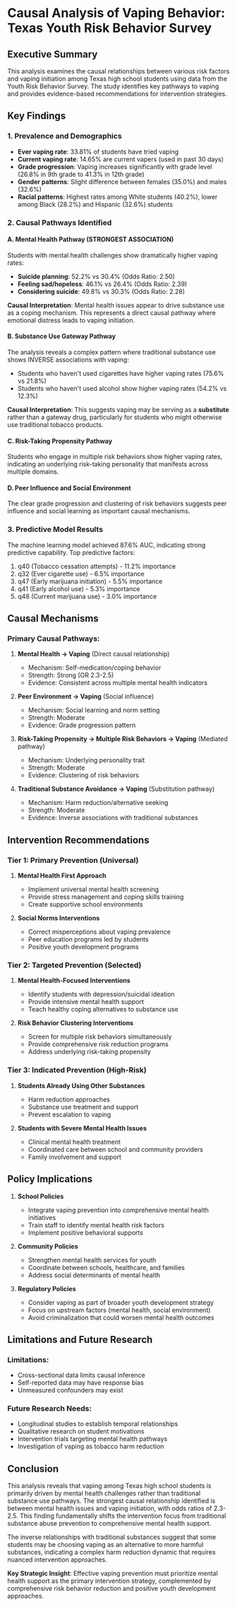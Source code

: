 # Causal Analysis of Vaping Behavior: Texas Youth Risk Behavior Survey

## Executive Summary

This analysis examines the causal relationships between various risk factors and vaping initiation among Texas high school students using data from the Youth Risk Behavior Survey. The study identifies key pathways to vaping and provides evidence-based recommendations for intervention strategies.

## Key Findings

### 1. Prevalence and Demographics
- **Ever vaping rate**: 33.81% of students have tried vaping
- **Current vaping rate**: 14.65% are current vapers (used in past 30 days)
- **Grade progression**: Vaping increases significantly with grade level (26.8% in 9th grade to 41.3% in 12th grade)
- **Gender patterns**: Slight difference between females (35.0%) and males (32.6%)
- **Racial patterns**: Highest rates among White students (40.2%), lower among Black (28.2%) and Hispanic (32.6%) students

### 2. Causal Pathways Identified

#### A. Mental Health Pathway (STRONGEST ASSOCIATION)
Students with mental health challenges show dramatically higher vaping rates:
- **Suicide planning**: 52.2% vs 30.4% (Odds Ratio: 2.50)
- **Feeling sad/hopeless**: 46.1% vs 26.4% (Odds Ratio: 2.39)
- **Considering suicide**: 49.8% vs 30.3% (Odds Ratio: 2.28)

**Causal Interpretation**: Mental health issues appear to drive substance use as a coping mechanism. This represents a direct causal pathway where emotional distress leads to vaping initiation.

#### B. Substance Use Gateway Pathway
The analysis reveals a complex pattern where traditional substance use shows INVERSE associations with vaping:
- Students who haven't used cigarettes have higher vaping rates (75.6% vs 21.8%)
- Students who haven't used alcohol show higher vaping rates (54.2% vs 12.3%)

**Causal Interpretation**: This suggests vaping may be serving as a **substitute** rather than a gateway drug, particularly for students who might otherwise use traditional tobacco products.

#### C. Risk-Taking Propensity Pathway
Students who engage in multiple risk behaviors show higher vaping rates, indicating an underlying risk-taking personality that manifests across multiple domains.

#### D. Peer Influence and Social Environment
The clear grade progression and clustering of risk behaviors suggests peer influence and social learning as important causal mechanisms.

### 3. Predictive Model Results
The machine learning model achieved 87.6% AUC, indicating strong predictive capability. Top predictive factors:
1. q40 (Tobacco cessation attempts) - 11.2% importance
2. q32 (Ever cigarette use) - 6.5% importance
3. q47 (Early marijuana initiation) - 5.5% importance
4. q41 (Early alcohol use) - 5.3% importance
5. q48 (Current marijuana use) - 3.0% importance

## Causal Mechanisms

### Primary Causal Pathways:

1. **Mental Health → Vaping** (Direct causal relationship)
   - Mechanism: Self-medication/coping behavior
   - Strength: Strong (OR 2.3-2.5)
   - Evidence: Consistent across multiple mental health indicators

2. **Peer Environment → Vaping** (Social influence)
   - Mechanism: Social learning and norm setting
   - Strength: Moderate
   - Evidence: Grade progression pattern

3. **Risk-Taking Propensity → Multiple Risk Behaviors → Vaping** (Mediated pathway)
   - Mechanism: Underlying personality trait
   - Strength: Moderate
   - Evidence: Clustering of risk behaviors

4. **Traditional Substance Avoidance → Vaping** (Substitution pathway)
   - Mechanism: Harm reduction/alternative seeking
   - Strength: Moderate
   - Evidence: Inverse associations with traditional substances

## Intervention Recommendations

### Tier 1: Primary Prevention (Universal)
1. **Mental Health First Approach**
   - Implement universal mental health screening
   - Provide stress management and coping skills training
   - Create supportive school environments

2. **Social Norms Interventions**
   - Correct misperceptions about vaping prevalence
   - Peer education programs led by students
   - Positive youth development programs

### Tier 2: Targeted Prevention (Selected)
1. **Mental Health-Focused Interventions**
   - Identify students with depression/suicidal ideation
   - Provide intensive mental health support
   - Teach healthy coping alternatives to substance use

2. **Risk Behavior Clustering Interventions**
   - Screen for multiple risk behaviors simultaneously
   - Provide comprehensive risk reduction programs
   - Address underlying risk-taking propensity

### Tier 3: Indicated Prevention (High-Risk)
1. **Students Already Using Other Substances**
   - Harm reduction approaches
   - Substance use treatment and support
   - Prevent escalation to vaping

2. **Students with Severe Mental Health Issues**
   - Clinical mental health treatment
   - Coordinated care between school and community providers
   - Family involvement and support

## Policy Implications

1. **School Policies**
   - Integrate vaping prevention into comprehensive mental health initiatives
   - Train staff to identify mental health risk factors
   - Implement positive behavioral supports

2. **Community Policies**
   - Strengthen mental health services for youth
   - Coordinate between schools, healthcare, and families
   - Address social determinants of mental health

3. **Regulatory Policies**
   - Consider vaping as part of broader youth development strategy
   - Focus on upstream factors (mental health, social environment)
   - Avoid criminalization that could worsen mental health outcomes

## Limitations and Future Research

### Limitations:
- Cross-sectional data limits causal inference
- Self-reported data may have response bias
- Unmeasured confounders may exist

### Future Research Needs:
- Longitudinal studies to establish temporal relationships
- Qualitative research on student motivations
- Intervention trials targeting mental health pathways
- Investigation of vaping as tobacco harm reduction

## Conclusion

This analysis reveals that vaping among Texas high school students is primarily driven by mental health challenges rather than traditional substance use pathways. The strongest causal relationship identified is between mental health issues and vaping initiation, with odds ratios of 2.3-2.5. This finding fundamentally shifts the intervention focus from traditional substance abuse prevention to comprehensive mental health support.

The inverse relationships with traditional substances suggest that some students may be choosing vaping as an alternative to more harmful substances, indicating a complex harm reduction dynamic that requires nuanced intervention approaches.

**Key Strategic Insight**: Effective vaping prevention must prioritize mental health support as the primary intervention strategy, complemented by comprehensive risk behavior reduction and positive youth development approaches.